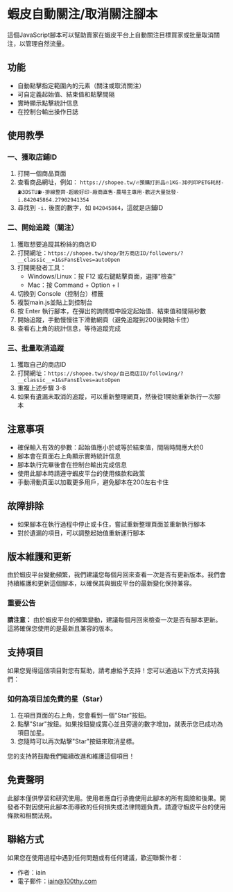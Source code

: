 # 蝦皮自動關注/取消關注腳本

這個JavaScript腳本可以幫助賣家在蝦皮平台上自動關注目標買家或批量取消關注，以管理自然流量。

## 功能

- 自動點擊指定範圍內的元素（關注或取消關注）
- 可自定義起始值、結束值和點擊間隔
- 實時顯示點擊統計信息
- 在控制台輸出操作日誌

## 使用教學

### 一、獲取店鋪ID

1. 打開一個商品頁面
2. 查看商品網址，例如：
   `https://shopee.tw/🔥預購打折品🔥1KG-3D列印PETG耗材-⛽3DSTU⛽-排線整齊-超級好印-廠商直售-農場主專用-歡迎大量批發-i.842045864.27902941354`
3. 尋找到 `-i.` 後面的數字，如 `842045864`，這就是店鋪ID

### 二、開始追蹤（關注）

1. 獲取想要追蹤其粉絲的商店ID
2. 打開網址：`https://shopee.tw/shop/對方商店ID/followers/?__classic__=1&sFansElves=autoOpen`
3. 打開開發者工具：
   - Windows/Linux：按 F12 或右鍵點擊頁面，選擇"檢查"
   - Mac：按 Command + Option + I
4. 切換到 Console（控制台）標籤
5. 複製main.js並貼上到控制台
6. 按 Enter 執行腳本，在彈出的詢問框中設定起始值、結束值和間隔秒數
7. 開始追蹤，手動慢慢往下滑動網頁（避免追蹤到200後開始卡住）
8. 查看右上角的統計信息，等待追蹤完成

### 三、批量取消追蹤

1. 獲取自己的商店ID
2. 打開網址：`https://shopee.tw/shop/自己商店ID/following/?__classic__=1&sFansElves=autoOpen`
3. 重複上述步驟 3-8
9. 如果有遺漏未取消的追蹤，可以重新整理網頁，然後從1開始重新執行一次腳本

## 注意事項

- 確保輸入有效的參數：起始值應小於或等於結束值，間隔時間應大於0
- 腳本會在頁面右上角顯示實時統計信息
- 腳本執行完畢後會在控制台輸出完成信息
- 使用此腳本時請遵守蝦皮平台的使用條款和政策
- 手動滑動頁面以加載更多用戶，避免腳本在200左右卡住

## 故障排除

- 如果腳本在執行過程中停止或卡住，嘗試重新整理頁面並重新執行腳本
- 對於遺漏的項目，可以調整起始值重新運行腳本

## 版本維護和更新

由於蝦皮平台變動頻繁，我們建議您每個月回來查看一次是否有更新版本。我們會持續維護和更新這個腳本，以確保其與蝦皮平台的最新變化保持兼容。

### 重要公告

**請注意：** 由於蝦皮平台的頻繁變動，建議每個月回來檢查一次是否有腳本更新。這將確保您使用的是最新且兼容的版本。

## 支持項目

如果您覺得這個項目對您有幫助，請考慮給予支持！您可以通過以下方式支持我們：

### 如何為項目加免費的星（Star）

1. 在項目頁面的右上角，您會看到一個"Star"按鈕。
2. 點擊"Star"按鈕。如果按鈕變成實心並且旁邊的數字增加，就表示您已成功為項目加星。
3. 您隨時可以再次點擊"Star"按鈕來取消星標。

您的支持將鼓勵我們繼續改進和維護這個項目！

## 免責聲明

此腳本僅供學習和研究使用。使用者應自行承擔使用此腳本的所有風險和後果。開發者不對因使用此腳本而導致的任何損失或法律問題負責。請遵守蝦皮平台的使用條款和相關法規。

## 聯絡方式

如果您在使用過程中遇到任何問題或有任何建議，歡迎聯繫作者：

- 作者：iain
- 電子郵件：iain@100thy.com
